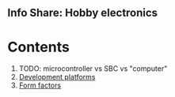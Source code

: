 ## Info Share: Hobby electronics
<!----------------------------------------------------------------------------->

# Contents
<!----------------------------------------------------------------------------->
1. TODO: microcontroller vs SBC vs "computer"
1. [Development platforms](DevPlatforms.md)
1. [Form factors](FormFactors.md)
